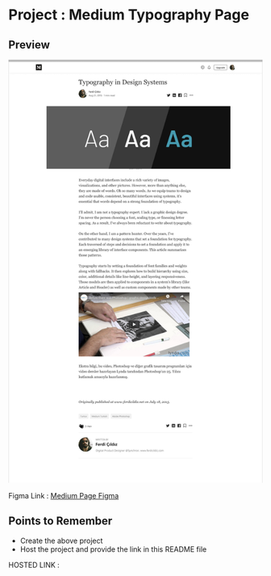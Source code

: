 
# Project : Medium Typography Page
## Preview
![image](./Images/Screenshot%202022-09-21%20at%204.37.48%20PM.png)

Figma Link : [Medium Page Figma](https://www.figma.com/file/SdIM8MBoUSkNFw7OyqfbZl/Assignment---1-%5BMedium-Article%5D?node-id=0%3A1)

## Points to Remember
- Create the above project
- Host the project and provide the link in this README file

HOSTED LINK :  